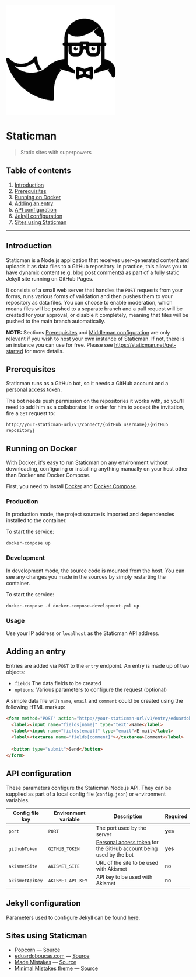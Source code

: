 <img src="logo.png" width="300">

# Staticman

> Static sites with superpowers

## Table of contents

1. [Introduction](#introduction)
1. [Prerequisites](#prerequisites)
1. [Running on Docker](#running-on-docker)
1. [Adding an entry](#adding-an-entry)
1. [API configuration](#api-configuration)
1. [Jekyll configuration](#jekyll-configuration)
1. [Sites using Staticman](#sites-using-staticman)

---

## Introduction

Staticman is a Node.js application that receives user-generated content and uploads it as data files to a GitHub repository. In practice, this allows you to have dynamic content (e.g. blog post comments) as part of a fully static Jekyll site running on GitHub Pages.

It consists of a small web server that handles the `POST` requests from your forms, runs various forms of validation and then pushes them to your repository as data files. You can choose to enable moderation, which means files will be pushed to a separate branch and a pull request will be created for your approval, or disable it completely, meaning that files will be pushed to the main branch automatically.

**NOTE:** Sections [Prerequisites](#prerequisites) and [Middleman configuration](#middleman-configuration) are only relevant if you wish to host your own instance of Staticman. If not, there is an instance you can use for free. Please see  https://staticman.net/get-started for more details.

## Prerequisites

Staticman runs as a GitHub bot, so it needs a GitHub account and a [personal access token](https://help.github.com/articles/creating-an-access-token-for-command-line-use/).

The bot needs push permission on the repositories it works with, so you'll need to add him as a collaborator. In order for him to accept the invitation, fire a `GET` request to:

```
http://your-staticman-url/v1/connect/{GitHub username}/{GitHub repository}
```

## Running on Docker

With Docker, it's easy to run Staticman on any environment without downloading, configuring or installing anything manually on your host other than Docker and Docker Compose.

First, you need to install [Docker](https://docs.docker.com/engine/installation/) and [Docker Compose](https://docs.docker.com/compose/install/).

### Production

In production mode, the project source is imported and dependencies installed to the container.

To start the service:  

```shell
docker-compose up
```

### Development

In development mode, the source code is mounted from the host. You can see any changes you made in the sources by simply restarting the container.

To start the service: 

```shell 
docker-compose -f docker-compose.development.yml up
```

### Usage

Use your IP address or `localhost` as the Staticman API address.

## Adding an entry

Entries are added via `POST` to the `entry` endpoint. An entry is made up of two objects:

- `fields` The data fields to be created
- `options`: Various parameters to configure the request (optional)

A simple data file with `name`, `email` and `comment` could be created using the following HTML markup:

```html
<form method="POST" action="http://your-staticman-url/v1/entry/eduardoboucas/my-site-repo/gh-pages">
  <label><input name="fields[name]" type="text">Name</label>
  <label><input name="fields[email]" type="email">E-mail</label>
  <label><textarea name="fields[comment]"></textarea>Comment</label>
  
  <button type="submit">Send</button>
</form>
```

## API configuration

These parameters configure the Staticman Node.js API. They can be supplied as part of a local config file (`config.json`) or environment variables.

| Config file key | Environment variable | Description | Required |
|-----------------|----------------------|-------------------------------------------------------------------------------------------------------------------------------------------------------|----------|
| `port` | `PORT` | The port used by the server | **yes** |
| `githubToken` | `GITHUB_TOKEN` | [Personal access token](https://help.github.com/articles/creating-an-access-token-for-command-line-use/) for the GitHub account being used by the bot | **yes** |
| `akismetSite` | `AKISMET_SITE` | URL of the site to be used with Akismet | no |
| `akismetApiKey` | `AKISMET_API_KEY` | API key to be used with Akismet | no |

## Jekyll configuration

Parameters used to configure Jekyll can be found [here](https://staticman.net/docs/configuration).

## Sites using Staticman

- [Popcorn](http://popcorn.staticman.net) — [Source](https://github.com/eduardoboucas/popcorn)
- [eduardoboucas.com](https://eduardoboucas.com) — [Source](https://github.com/eduardoboucas/eduardoboucas.github.io)
- [Made Mistakes](https://mademistakes.com/) — [Source](https://github.com/mmistakes/made-mistakes-jekyll)
- [Minimal Mistakes theme](https://mmistakes.github.io/minimal-mistakes/) — [Source](https://github.com/mmistakes/minimal-mistakes)